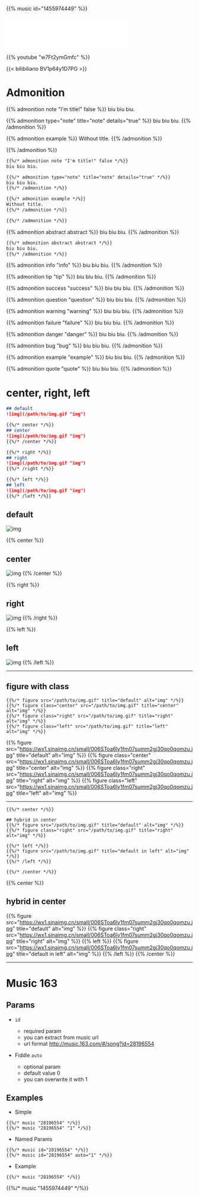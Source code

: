 
{{% music id="1455974449" %}}

<iframe frameborder="no" border="0" marginwidth="0" marginheight="0" width=330 height=86 src="//music.163.com/outchain/player?type=2&id=1455974449&auto=1&height=66"></iframe>

{{% youtube "w7Ft2ymGmfc" %}}

{{< bilibiliano BV1p64y1D7PG >}} 

# Admonition

{{% admonition note "I'm title!" false %}}
biu biu biu.

{{% admonition type="note" title="note" details="true" %}}
biu biu biu.
{{% /admonition %}}

{{% admonition example %}}
Without title.
{{% /admonition %}}

{{% /admonition %}}

```markdown
{{%/* admonition note "I'm title!" false */%}}
biu biu biu.

{{%/* admonition type="note" title="note" details="true" */%}}
biu biu biu.
{{%/* /admonition */%}}

{{%/* admonition example */%}}
Without title.
{{%/* /admonition */%}}

{{%/* /admonition */%}}
```

<!--more-->

{{% admonition abstract abstract %}}
biu biu biu.
{{% /admonition %}}

```markdown
{{%/* admonition abstract abstract */%}}
biu biu biu.
{{%/* /admonition */%}}
```

{{% admonition info "info" %}}
biu biu biu.
{{% /admonition %}}

{{% admonition tip "tip" %}}
biu biu biu.
{{% /admonition %}}

{{% admonition success "success" %}}
biu biu biu.
{{% /admonition %}}

{{% admonition question "question" %}}
biu biu biu.
{{% /admonition %}}

{{% admonition warning "warning" %}}
biu biu biu.
{{% /admonition %}}

{{% admonition failure "failure" %}}
biu biu biu.
{{% /admonition %}}

{{% admonition danger "danger" %}}
biu biu biu.
{{% /admonition %}}

{{% admonition bug "bug" %}}
biu biu biu.
{{% /admonition %}}

{{% admonition example "example" %}}
biu biu biu.
{{% /admonition %}}

{{% admonition quote "quote" %}}
biu biu biu.
{{% /admonition %}}

# center, right, left

```markdown
## default
![img](/path/to/img.gif "img")

{{%/* center */%}}
## center
![img](/path/to/img.gif "img")
{{%/* /center */%}}

{{%/* right */%}}
## right
![img](/path/to/img.gif "img")
{{%/* /right */%}}

{{%/* left */%}}
## left
![img](/path/to/img.gif "img")
{{%/* /left */%}}
```

## default
![img](https://wx1.sinaimg.cn/small/006SToa6ly1fm07summ2gj30qo0qomzu.jpg "img")

{{% center %}}
## center
![img](https://wx1.sinaimg.cn/small/006SToa6ly1fm07summ2gj30qo0qomzu.jpg "img")
{{% /center %}}

{{% right %}}
## right
![img](https://wx1.sinaimg.cn/small/006SToa6ly1fm07summ2gj30qo0qomzu.jpg "img")
{{% /right %}}

{{% left %}}
## left
![img](https://wx1.sinaimg.cn/small/006SToa6ly1fm07summ2gj30qo0qomzu.jpg "img")
{{% /left %}}

---

## figure with class 

```
{{%/* figure src="/path/to/img.gif" title="default" alt="img" */%}}
{{%/* figure class="center" src="/path/to/img.gif" title="center" alt="img" */%}}
{{%/* figure class="right" src="/path/to/img.gif" title="right" alt="img" */%}}
{{%/* figure class="left" src="/path/to/img.gif" title="left" alt="img" */%}}
```

{{% figure src="https://wx1.sinaimg.cn/small/006SToa6ly1fm07summ2gj30qo0qomzu.jpg" title="default" alt="img" %}}
{{% figure class="center" src="https://wx1.sinaimg.cn/small/006SToa6ly1fm07summ2gj30qo0qomzu.jpg" title="center" alt="img" %}}
{{% figure class="right" src="https://wx1.sinaimg.cn/small/006SToa6ly1fm07summ2gj30qo0qomzu.jpg" title="right" alt="img" %}}
{{% figure class="left" src="https://wx1.sinaimg.cn/small/006SToa6ly1fm07summ2gj30qo0qomzu.jpg" title="left" alt="img" %}}

---

```
{{%/* center */%}}

## hybrid in center
{{%/* figure src="/path/to/img.gif" title="default" alt="img" */%}}
{{%/* figure class="right" src="/path/to/img.gif" title="right" alt="img" */%}}

{{%/* left */%}}
{{%/* figure src="/path/to/img.gif" title="default in left" alt="img" */%}}
{{%/* /left */%}}

{{%/* /center */%}}
```

{{% center %}}
## hybrid in center
{{% figure src="https://wx1.sinaimg.cn/small/006SToa6ly1fm07summ2gj30qo0qomzu.jpg" title="default" alt="img" %}}
{{% figure class="right" src="https://wx1.sinaimg.cn/small/006SToa6ly1fm07summ2gj30qo0qomzu.jpg" title="right" alt="img" %}}
{{% left %}}
{{% figure src="https://wx1.sinaimg.cn/small/006SToa6ly1fm07summ2gj30qo0qomzu.jpg" title="default in left" alt="img" %}}
{{% /left %}}
{{% /center %}}

---

# Music 163

## Params
- `id`
  - required param
  - you can extract from music url
  - url format http://music.163.com/#/song?id=28196554

- Fiddle `auto`
  - optional param
  - default value 0
  - you can overwrite it with 1

## Examples

- Simple

```
{{%/* music "28196554" */%}}
{{%/* music "28196554" "1" */%}}
```

- Named Params

```
{{%/* music id="28196554" */%}}
{{%/* music id="28196554" auto="1" */%}}
```

- Example

```
{{%/* music "28196554" */%}}
```

{{%/* music "1455974449" */%}}

<style>
.post-content img {
  height: 64px;
}
</style>
